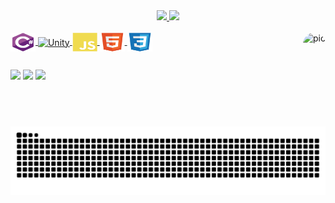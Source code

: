 <div align="center">
  <a href="https://github.com/erickbauerv">
  <img width="49%" src="https://github-readme-stats.vercel.app/api?username=erickbauerv&show_icons=true&theme=tokyonight&include_all_commits=true&count_private=true"/>
  <img width="48.3%" src="https://github-readme-stats.vercel.app/api/top-langs/?username=erickbauerv&layout=compact&langs_count=7&theme=tokyonight"/>
</div>

<div style="display: inline_block"><br>
  <img align="center" alt="Csharp" height="30" width="40" src="https://raw.githubusercontent.com/devicons/devicon/master/icons/csharp/csharp-original.svg">
  <img align="center" alt="Unity" height="30" width="40" src="https://www.svgrepo.com/show/331626/unity.svg">
  <img align="center" alt="Js" height="30" width="40" src="https://raw.githubusercontent.com/devicons/devicon/master/icons/javascript/javascript-plain.svg">
  <img align="center" alt="HTML" height="30" width="40" src="https://raw.githubusercontent.com/devicons/devicon/master/icons/html5/html5-original.svg">
  <img align="center" alt="CSS" height="30" width="40" src="https://raw.githubusercontent.com/devicons/devicon/master/icons/css3/css3-original.svg">
  <img align="right" alt="pic" height="150" style="border-radius:50px;" src="https://i.pinimg.com/originals/a5/39/fd/a539fd7828c02d2872c5c5eb1af3b97d.gif">
</div>
  
  ##
  
<div> 
  <a href = "https://learn.unity.com/u/606bb6d0edbc2a001fc1900e?tab=profile"><img src="https://img.shields.io/badge/Unity-100000?style=for-the-badge&logo=unity&logoColor=white" target="_blank"></a>
  <a href = "mailto:contatoerickbauer@gmail.com"><img src="https://img.shields.io/badge/-Gmail-%23333?style=for-the-badge&logo=gmail&logoColor=white" target="_blank"></a>
  <a href = "linkedin.com/in/érick-bauer-viana"><img src="https://img.shields.io/badge/LinkedIn-0077B5?style=for-the-badge&logo=linkedin&logoColor=white" target="_blank"></a>
  
  ![Snake animation](https://github.com/erickbauerv/erickbauerv/blob/output/github-contribution-grid-snake.svg)
</div>
